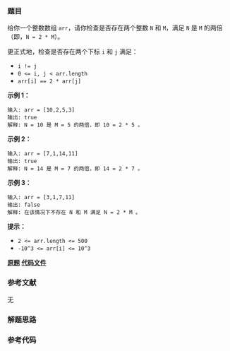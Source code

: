 ### 题目
给你一个整数数组 `arr`，请你检查是否存在两个整数 `N` 和 `M`，满足 `N` 是 `M` 的两倍（即，`N = 2 * M`）。

更正式地，检查是否存在两个下标 `i` 和 `j` 满足：

  * `i != j`
  * `0 <= i, j < arr.length`
  * `arr[i] == 2 * arr[j]`



**示例 1：**

    
    
    输入: arr = [10,2,5,3]
    输出: true
    解释: N = 10 是 M = 5 的两倍，即 10 = 2 * 5 。
    

**示例 2：**

    
    
    输入: arr = [7,1,14,11]
    输出: true
    解释: N = 14 是 M = 7 的两倍，即 14 = 2 * 7 。
    

**示例 3：**

    
    
    输入: arr = [3,1,7,11]
    输出: false
    解释: 在该情况下不存在 N 和 M 满足 N = 2 * M 。
    



**提示：**

  * `2 <= arr.length <= 500`
  * `-10^3 <= arr[i] <= 10^3`

 **[原题](https://leetcode-cn.com/problems/check-if-n-and-its-double-exist/)**    **[代码文件]()**


### 参考文献
无

### 解题思路




### 参考代码

```go


```




